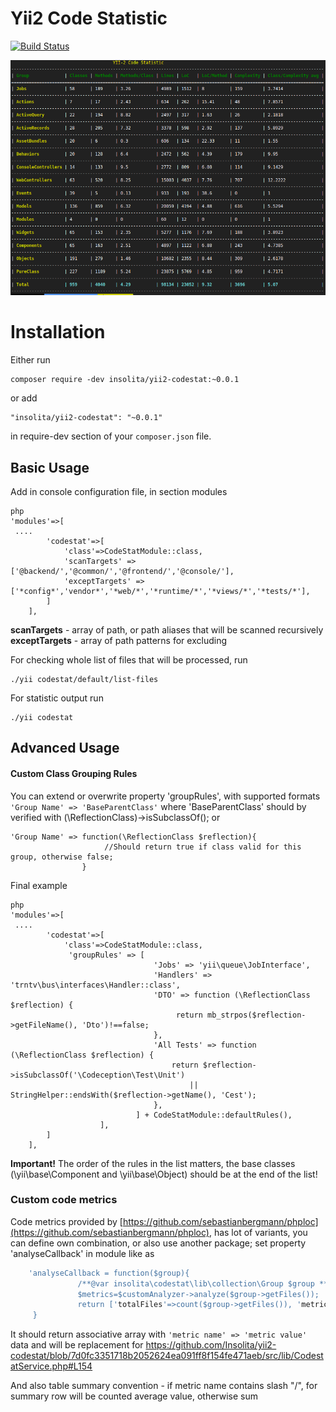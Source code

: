 Yii2 Code Statistic
===================
[![Build Status](https://travis-ci.org/Insolita/yii2-codestat.svg?branch=master)](https://travis-ci.org/Insolita/yii2-codestat)

![screenshot](codestat.png)

Installation
============
Either run

```
composer require -dev insolita/yii2-codestat:~0.0.1
```
or add

```
"insolita/yii2-codestat": "~0.0.1"
```
in require-dev section of your `composer.json` file.

Basic Usage
-----------

Add in console configuration file, in section modules

```
php
'modules'=>[
 ....
        'codestat'=>[
            'class'=>CodeStatModule::class,
            'scanTargets' => ['@backend/','@common/','@frontend/','@console/'],
            'exceptTargets' => ['*config*','vendor*','*web/*','*runtime/*','*views/*','*tests/*'],
        ]
    ],

```

 **scanTargets**   - array of path, or path aliases that will be scanned recursively
 **exceptTargets** - array of path patterns for excluding

For checking whole list of files that will be processed, run
```
./yii codestat/default/list-files
```

For statistic output run
```
./yii codestat
```

Advanced Usage
--------------

#### Custom Class Grouping Rules

You can extend or overwrite property 'groupRules', with supported formats
`'Group Name' => 'BaseParentClass'`
 where 'BaseParentClass' should by verified with (\ReflectionClass)->isSubclassOf();
or
```
'Group Name' => function(\ReflectionClass $reflection){
                     //Should return true if class valid for this group, otherwise false;
                }
```
Final example

```
php
'modules'=>[
 ....
        'codestat'=>[
            'class'=>CodeStatModule::class,
             'groupRules' => [
                                'Jobs' => 'yii\queue\JobInterface',
                                'Handlers' => 'trntv\bus\interfaces\Handler::class',
                                'DTO' => function (\ReflectionClass $reflection) {
                                     return mb_strpos($reflection->getFileName(), 'Dto')!==false;
                                },
                                'All Tests' => function (\ReflectionClass $reflection) {
                                    return $reflection->isSubclassOf('\Codeception\Test\Unit')
                                        || StringHelper::endsWith($reflection->getName(), 'Cest');
                                },
                            ] + CodeStatModule::defaultRules(),
                    ],
        ]
    ],
```
**Important!** The order of the rules in the list matters, the base classes (\yii\base\Component and \yii\base\Object) should be at the end of the list!

### Custom code metrics

Code metrics provided by [https://github.com/sebastianbergmann/phploc](https://github.com/sebastianbergmann/phploc),  has lot of variants, you can define own combination, or also use another package;
set property 'analyseCallback' in module like as
```php
    'analyseCallback = function($group){
               /**@var insolita\codestat\lib\collection\Group $group **/
               $metrics=$customAnalyzer->analyze($group->getFiles());
               return ['totalFiles'=>count($group->getFiles()), 'metric1'=>$metrics[some], ...etc];
     }
```
It should return associative array with `'metric name' => 'metric value'` data and will be replacement for https://github.com/Insolita/yii2-codestat/blob/7d0fc3351718b2052624ea091ff8f154fe471aeb/src/lib/CodestatService.php#L154

And also table summary convention - if metric name contains slash "/", for summary row will be counted average value, otherwise sum


